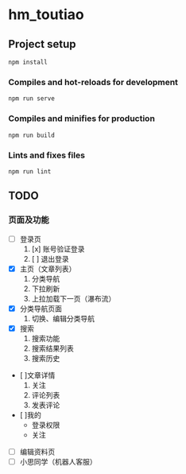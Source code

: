 # hm_toutiao

## Project setup

```
npm install
```

### Compiles and hot-reloads for development

```
npm run serve
```

### Compiles and minifies for production

```
npm run build
```

### Lints and fixes files

```
npm run lint
```

## TODO

### 页面及功能

- [ ] 登录页
  1. [x] 账号验证登录
  2. [ ] 退出登录
- [x] 主页（文章列表）
  1. 分类导航
  2. 下拉刷新
  3. 上拉加载下一页（瀑布流）
- [x] 分类导航页面
  1. 切换、编辑分类导航
- [x] 搜索
  1. 搜索功能
  2. 搜索结果列表
  3. 搜索历史
- [ ]文章详情
  1. 关注
  2. 评论列表
  3. 发表评论
- [ ]我的
  - 登录权限
  - 关注
- [ ] 编辑资料页
- [ ] 小思同学（机器人客服）

